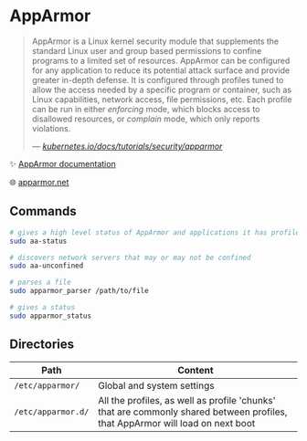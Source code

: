 # AppArmor

> AppArmor is a Linux kernel security module that supplements the standard Linux user and group based permissions to confine programs to a limited set of resources. AppArmor can be configured for any application to reduce its potential attack surface and provide greater in-depth defense. It is configured through profiles tuned to allow the access needed by a specific program or container, such as Linux capabilities, network access, file permissions, etc. Each profile can be run in either _enforcing_ mode, which blocks access to disallowed resources, or _complain_ mode, which only reports violations.
> 
> &mdash; _[kubernetes.io/docs/tutorials/security/apparmor](https://kubernetes.io/docs/tutorials/security/apparmor/)_

✨ [AppArmor documentation](https://gitlab.com/apparmor/apparmor/-/wikis/Documentation)

🌐 [apparmor.net](https://www.apparmor.net/)

## Commands

```bash
# gives a high level status of AppArmor and applications it has profiles for
sudo aa-status

# discovers network servers that may or may not be confined
sudo aa-unconfined

# parses a file
sudo apparmor_parser /path/to/file

# gives a status
sudo apparmor_status
```

## Directories

Path               | Content
-------------------|--------
`/etc/apparmor/`   | Global and system settings
`/etc/apparmor.d/` | All the profiles, as well as profile 'chunks' that are commonly shared between profiles, that AppArmor will load on next boot
